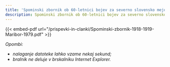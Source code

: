 ```yaml
---
title: 'Spominski zbornik ob 60-letnici bojev za severno slovensko mejo 1918-1919 (Maribor 1979)'
description: Spominski zbornik ob 60-letnici bojev za severno slovensko mejo 1918-1919 (Maribor 1979)
---
```


{{< embed-pdf url="/prispevki-in-clanki/Spominski-zbornik-1918-1919-Maribor-1979.pdf" >}}

*Opombi:*
- *nalaganje datoteke lahko vzame nekaj sekund;*
- *bralnik ne deluje v brskalniku Internet Explorer.*